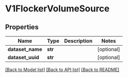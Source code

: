 # V1FlockerVolumeSource

## Properties
Name | Type | Description | Notes
------------ | ------------- | ------------- | -------------
**dataset_name** | **str** |  | [optional] 
**dataset_uuid** | **str** |  | [optional] 

[[Back to Model list]](../README.md#documentation-for-models) [[Back to API list]](../README.md#documentation-for-api-endpoints) [[Back to README]](../README.md)



